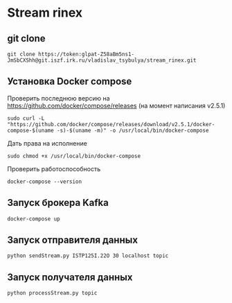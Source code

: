 # Stream rinex
## git clone
```
git clone https://token:glpat-Z58aBm5ns1-JmSbCXShh@git.iszf.irk.ru/vladislav_tsybulya/stream_rinex.git
```
## Установка Docker compose
Проверить последнюю версию на https://github.com/docker/compose/releases (на момент написания v2.5.1)
```
sudo curl -L "https://github.com/docker/compose/releases/download/v2.5.1/docker-compose-$(uname -s)-$(uname -m)" -o /usr/local/bin/docker-compose
```
Дать права на исполнение
```
sudo chmod +x /usr/local/bin/docker-compose
```
Проверить работоспособность
```
docker-compose --version
```
## Запуск брокера Kafka
```
docker-compose up
```
## Запуск отправителя данных
```
python sendStream.py ISTP125I.22O 30 localhost topic
```
## Запуск получателя данных
```
python processStream.py topic
```